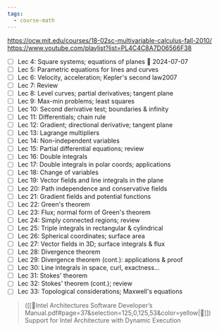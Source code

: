 ```yaml
---
tags:
  - course-math
---
```

https://ocw.mit.edu/courses/18-02sc-multivariable-calculus-fall-2010/
https://www.youtube.com/playlist?list=PL4C4C8A7D06566F38

- [ ] Lec 4: Square systems; equations of planes 📅 2024-07-07 
- [ ] Lec 5: Parametric equations for lines and curves
- [ ] Lec 6: Velocity, acceleration; Kepler's second law2007
- [ ] Lec 7: Review
- [ ] Lec 8: Level curves; partial derivatives; tangent plane
- [ ] Lec 9: Max-min problems; least squares
- [ ] Lec 10: Second derivative test; boundaries & infinity
- [ ] Lec 11: Differentials; chain rule
- [ ] Lec 12: Gradient; directional derivative; tangent plane
- [ ] Lec 13: Lagrange multipliers
- [ ] Lec 14: Non-independent variables
- [ ] Lec 15: Partial differential equations; review
- [ ] Lec 16: Double integrals
- [ ] Lec 17: Double integrals in polar coords; applications
- [ ] Lec 18: Change of variables
- [ ] Lec 19: Vector fields and line integrals in the plane
- [ ] Lec 20: Path independence and conservative fields
- [ ] Lec 21: Gradient fields and potential functions
- [ ] Lec 22: Green's theorem
- [ ] Lec 23: Flux; normal form of Green's theorem
- [ ] Lec 24: Simply connected regions; review
- [ ] Lec 25: Triple integrals in rectangular & cylindrical
- [ ] Lec 26: Spherical coordinates; surface area
- [ ] Lec 27: Vector fields in 3D; surface integrals & flux
- [ ] Lec 28: Divergence theorem
- [ ] Lec 29: Divergence theorem (cont.): applications & proof
- [ ] Lec 30: Line integrals in space, curl, exactness...
- [ ] Lec 31: Stokes' theorem
- [ ] Lec 32: Stokes' theorem (cont.); review
- [ ] Lec 33: Topological considerations; Maxwell's equations

> ([[📖Intel Architectures Software Developer’s Manual.pdf#page=37&selection=125,0,125,53&color=yellow|📖]])
> Support for Intel Architecture with Dynamic Execution
